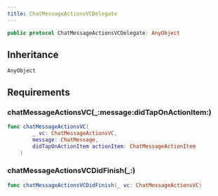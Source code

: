 ```yaml
---
title: ChatMessageActionsVCDelegate
---
```


``` swift
public protocol ChatMessageActionsVCDelegate: AnyObject 
```

## Inheritance

`AnyObject`

## Requirements

### chatMessageActionsVC(\_:​message:​didTapOnActionItem:​)

``` swift
func chatMessageActionsVC(
        _ vc: ChatMessageActionsVC,
        message: ChatMessage,
        didTapOnActionItem actionItem: ChatMessageActionItem
    )
```

### chatMessageActionsVCDidFinish(\_:​)

``` swift
func chatMessageActionsVCDidFinish(_ vc: ChatMessageActionsVC)
```

